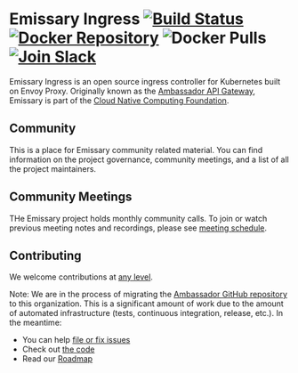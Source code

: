 Emissary Ingress [![Build Status][build-status]][build-pages] [![Docker Repository][docker-latest]][docker-repo] ![Docker Pulls][docker-pulls] [![Join Slack][slack-join]][slack-url]
==========

[build-pages]:   https://travis-ci.org/datawire/ambassador
[build-status]:  https://travis-ci.org/datawire/ambassador.png?branch=master
[docker-repo]:   https://hub.docker.com/repository/docker/datawire/ambassador
[docker-latest]: https://img.shields.io/docker/v/datawire/ambassador?sort=semver
[docker-pulls]:  https://img.shields.io/docker/pulls/datawire/ambassador
[slack-url]:     https://a8r.io/slack
[slack-join]:    https://img.shields.io/badge/slack-join-orange.svg

Emissary Ingress is an open source ingress controller for Kubernetes built on Envoy Proxy. Originally known as the [Ambassador API Gateway](https://www.getambassador.io), Emissary is part of the [Cloud Native Computing Foundation](https://cncf.io).

## Community

This is a place for Emissary community related material. You can find information on the project governance, community meetings, and a list of all the project maintainers.

## Community Meetings

THe Emissary project holds monthly community calls. To join or watch previous meeting notes and recordings, please see [meeting schedule](MEETING_SCHEDULE.md).

## Contributing
We welcome contributions at [any level](https://github.com/emissary-ingress/community/blob/main/GOVERNANCE.md).

Note: We are in the process of migrating the [Ambassador GitHub repository](https://github.com/datawire/ambassador) to this organization. This is a significant amount of work due to the amount of automated infrastructure (tests, continuous integration, release, etc.). In the meantime:

* You can help [file or fix issues](https://github.com/datawire/ambassador/issues)
* Check out [the code](https://github.com/datawire/ambassador)
* Read our [Roadmap](https://github.com/emissary-ingress/community/blob/main/ROADMAP.md)